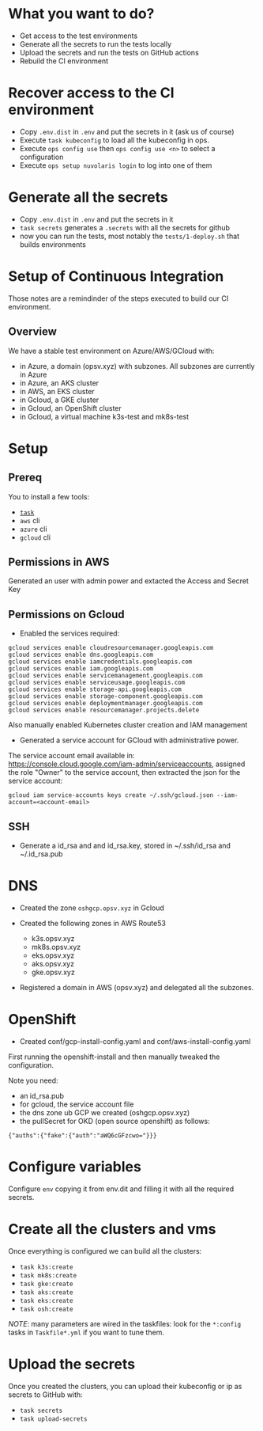

# What you want to do?

- Get access to the test environments
- Generate all the secrets to run the tests locally
- Upload the secrets and run the tests on GitHub actions
- Rebuild the CI environment

# Recover access to the CI environment

- Copy `.env.dist` in `.env` and put the secrets in it (ask us of course)
- Execute `task kubeconfig` to load all the kubeconfig in ops.
- Execute `ops config use` then `ops config use <n>` to select a configuration
- Execute `ops setup nuvolaris login` to log into one of them

# Generate all the secrets

- Copy `.env.dist` in `.env` and put the secrets in it
- `task secrets` generates a  `.secrets` with all the secrets for github
- now you can run the tests, most notably the `tests/1-deploy.sh` that builds environments

# Setup of Continuous Integration

Those notes are a remindinder of the steps executed to build our CI environment.

## Overview

We have a stable test environment on Azure/AWS/GCloud with:

- in Azure, a domain (opsv.xyz) with subzones. All subzones are currently in Azure
- in Azure, an AKS cluster
- in AWS, an EKS cluster
- in Gcloud, a GKE cluster
- in Gcloud, an OpenShift cluster 
- in Gcloud, a virtual machine k3s-test and mk8s-test


# Setup

## Prereq

You to install a few tools:

- [`task`](taskfile.dev)
- `aws` cli
- `azure` cli 
- `gcloud` cli 

## Permissions in AWS

Generated an user with admin power and extacted the Access and Secret Key 

## Permissions on Gcloud

- Enabled the services required:

```
gcloud services enable cloudresourcemanager.googleapis.com
gcloud services enable dns.googleapis.com
gcloud services enable iamcredentials.googleapis.com
gcloud services enable iam.googleapis.com
gcloud services enable servicemanagement.googleapis.com
gcloud services enable serviceusage.googleapis.com
gcloud services enable storage-api.googleapis.com
gcloud services enable storage-component.googleapis.com
gcloud services enable deploymentmanager.googleapis.com
gcloud services enable resourcemanager.projects.delete
```

Also manually  enabled Kubernetes cluster creation and IAM management

-  Generated a service account for GCloud with administrative power. 

The service account email available in: https://console.cloud.google.com/iam-admin/serviceaccounts, assigned the role "Owner" to the service account, then extracted the json for the service account:

```
gcloud iam service-accounts keys create ~/.ssh/gcloud.json --iam-account=<account-email>
```

## SSH 

- Generate a id_rsa and and id_rsa.key,
stored in ~/.ssh/id_rsa and ~/.id_rsa.pub

# DNS

- Created the zone `oshgcp.opsv.xyz` in Gcloud

- Created the following zones in AWS Route53
  - k3s.opsv.xyz
  - mk8s.opsv.xyz
  - eks.opsv.xyz
  - aks.opsv.xyz 
  - gke.opsv.xyz 

- Registered a domain in AWS (opsv.xyz) and delegated all the subzones.

# OpenShift

- Created conf/gcp-install-config.yaml and conf/aws-install-config.yaml

First running the openshift-install and then manually tweaked the configuration.

Note you need:
- an id_rsa.pub
- for gcloud, the service account file 
- the dns zone ub GCP we created (oshgcp.opsv.xyz)
- the pullSecret for OKD (open source openshift) as follows: 

```
{"auths":{"fake":{"auth":"aWQ6cGFzcwo="}}}
```

# Configure variables

Configure `env` copying it from env.dit and filling it with all the required secrets.

# Create all the clusters and vms

Once everything is configured we can build all the clusters:

- `task k3s:create`
- `task mk8s:create`
- `task gke:create`
- `task aks:create`
- `task eks:create`
- `task osh:create`

*NOTE*: many parameters are wired in the taskfiles: look for the `*:config` tasks in `Taskfile*.yml` if you want to tune them.

# Upload the secrets

Once you created the clusters, you can upload their kubeconfig or ip as secrets to GitHub with:

- `task secrets`
- `task upload-secrets`
